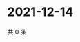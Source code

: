 # 2021-12-14

共 0 条

<!-- BEGIN WEIBO -->
<!-- 最后更新时间 Tue Dec 14 2021 19:12:12 GMT+0800 (China Standard Time) -->

<!-- END WEIBO -->
